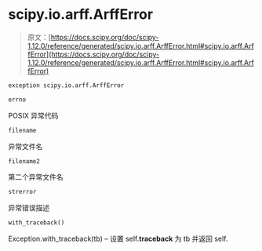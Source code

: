 # scipy.io.arff.ArffError

> 原文：[https://docs.scipy.org/doc/scipy-1.12.0/reference/generated/scipy.io.arff.ArffError.html#scipy.io.arff.ArffError](https://docs.scipy.org/doc/scipy-1.12.0/reference/generated/scipy.io.arff.ArffError.html#scipy.io.arff.ArffError)

```py
exception scipy.io.arff.ArffError
```

```py
errno
```

POSIX 异常代码

```py
filename
```

异常文件名

```py
filename2
```

第二个异常文件名

```py
strerror
```

异常错误描述

```py
with_traceback()
```

Exception.with_traceback(tb) – 设置 self.__traceback__ 为 tb 并返回 self.
